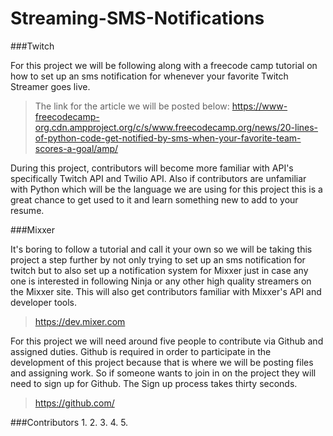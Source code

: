 # Streaming-SMS-Notifications
  
###Twitch 
 
For this project we will be following along with a freecode camp tutorial on how to set up an sms notification for whenever your favorite Twitch Streamer goes live. 
> The link for the article we will be posted below:
> https://www-freecodecamp-org.cdn.ampproject.org/c/s/www.freecodecamp.org/news/20-lines-of-python-code-get-notified-by-sms-when-your-favorite-team-scores-a-goal/amp/
 
During this project, contributors will become more familiar with API's specifically Twitch API and Twilio API. Also if contributors are unfamiliar with Python which will be the language we are using for this project this is a great chance to get used to it and learn something new to add to your resume.
 
###Mixxer
 
It's boring to follow a tutorial and call it your own so we will be taking this project a step further by not only trying to set up an sms notification for twitch but to also set up a notification system for Mixxer just in case any one is interested in following Ninja or any other high quality streamers on the Mixxer site. This will also get contributors familiar with Mixxer's API and developer tools.
 
>https://dev.mixer.com
 
For this project we will need around five people to contribute via Github and assigned duties. Github is required in order to participate in the development of this project because that is where we will be posting files and assigning work. So if someone wants to join in on the project they will need to sign up for Github. The Sign up process takes thirty seconds.
 
>https://github.com/
 
###Contributors 
1.
2.
3.
4.
5.



